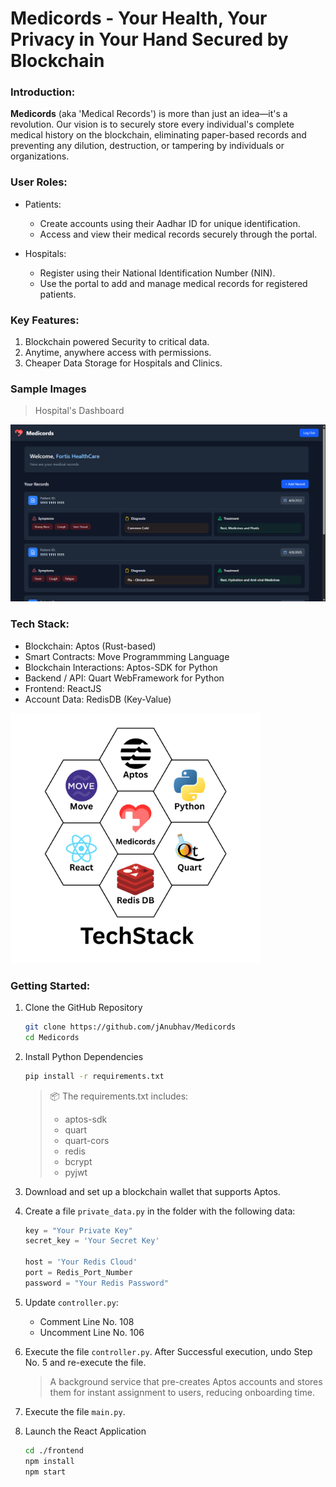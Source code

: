 # Medicords - Your Health, Your Privacy in Your Hand Secured by Blockchain

### Introduction:
**Medicords** (aka 'Medical Records') is more than just an idea—it's a revolution. Our vision is to securely store every individual's complete medical history on the blockchain, eliminating paper-based records and preventing any dilution, destruction, or tampering by individuals or organizations.

### User Roles:
- Patients:
  - Create accounts using their Aadhar ID for unique identification.
  - Access and view their medical records securely through the portal.

- Hospitals:
  - Register using their National Identification Number (NIN).
  - Use the portal to add and manage medical records for registered patients.

### Key Features:
1. Blockchain powered Security to critical data.
2. Anytime, anywhere access with permissions.
3. Cheaper Data Storage for Hospitals and Clinics.

### Sample Images

> Hospital's Dashboard
<img src="./sample/Hospital Dashboard.png" alt="Hospital Dashboard">

### Tech Stack:
- Blockchain: Aptos (Rust-based)
- Smart Contracts: Move Programmming Language
- Blockchain Interactions: Aptos-SDK for Python
- Backend / API: Quart WebFramework for Python
- Frontend: ReactJS
- Account Data: RedisDB (Key-Value)

<img src="./sample/TechStack.png" alt="Tech Stack" width="400"/>

### Getting Started:
1. Clone the GitHub Repository
   ```bash
   git clone https://github.com/jAnubhav/Medicords
   cd Medicords
   ```
   
2. Install Python Dependencies
   ```bash
   pip install -r requirements.txt
   ```
   > 📦 The requirements.txt includes:
   > - aptos-sdk
   > - quart
   > - quart-cors
   > - redis
   > - bcrypt
   > - pyjwt

3. Download and set up a blockchain wallet that supports Aptos.

4. Create a file `private_data.py` in the folder with the following data:

   ```py
   key = "Your Private Key"
   secret_key = 'Your Secret Key'
    
   host = 'Your Redis Cloud'
   port = Redis_Port_Number
   password = "Your Redis Password"
   ```
  
5. Update `controller.py`:
   - Comment Line No. 108
   - Uncomment Line No. 106
  
6. Execute the file `controller.py`. After Successful execution, undo Step No. 5 and re-execute the file.
   > A background service that pre-creates Aptos accounts and stores them for instant assignment to users, reducing onboarding time.
   
8. Execute the file `main.py`.
9. Launch the React Application
   ```bash
   cd ./frontend
   npm install
   npm start
   ```
